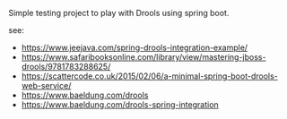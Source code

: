 Simple testing project to play with Drools using spring boot.

see:
* https://www.jeejava.com/spring-drools-integration-example/
* https://www.safaribooksonline.com/library/view/mastering-jboss-drools/9781783288625/
* https://scattercode.co.uk/2015/02/06/a-minimal-spring-boot-drools-web-service/
* https://www.baeldung.com/drools
* https://www.baeldung.com/drools-spring-integration
